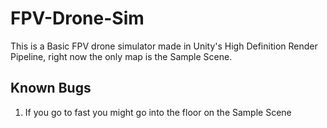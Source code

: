# FPV-Drone-Sim
This is a Basic FPV drone simulator made in Unity's High Definition Render Pipeline, right now the only map is the Sample Scene.

## Known Bugs
1. If you go to fast you might go into the floor on the Sample Scene
